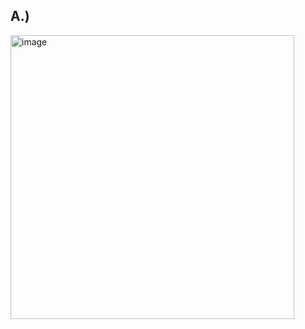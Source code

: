 ## A.) 
<img width="454" alt="image" src="https://github.com/user-attachments/assets/c5cb5604-c5d4-4b82-b9ca-74ccb455027e" />
